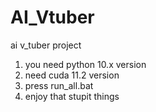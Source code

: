 # AI_Vtuber
ai v_tuber project

1. you need python 10.x version
2. need cuda 11.2 version
3. press run_all.bat
4. enjoy that stupit things
